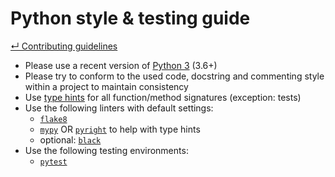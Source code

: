 # Python style & testing guide

[&#8629; Contributing guidelines][contributing-guidelines]

- Please use a recent version of [Python 3][python] (3.6+)
- Please try to conform to the used code, docstring and commenting style within
  a project to maintain consistency
- Use [type hints][py-typing] for all function/method signatures (exception:
  tests)
- Use the following linters with default settings:
  - [`flake8`][py-flake8]
  - [`mypy`][py-mypy] OR [`pyright`][py-pyright] to help with type hints
  - optional: [`black`][py-black]
- Use the following testing environments:
  - [`pytest`][py-pytest]

[contributing-guidelines]: contributing_guidelines.md
[py-black]: <https://github.com/psf/black>
[py-flake8]: <https://gitlab.com/pycqa/flake8>
[py-mypy]: <http://mypy-lang.org/>
[py-pyright]: <https://github.com/microsoft/pyright>
[py-pytest]: <https://docs.pytest.org/en/latest/>
[py-typing]: <https://docs.python.org/3/library/typing.html>
[python]: <https://www.python.org/>
